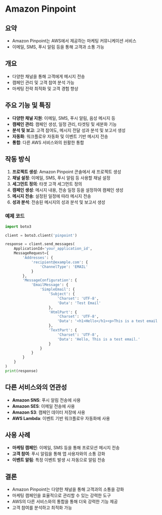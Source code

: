 # Amazon Pinpoint

## 요약
- Amazon Pinpoint는 AWS에서 제공하는 마케팅 커뮤니케이션 서비스
- 이메일, SMS, 푸시 알림 등을 통해 고객과 소통 가능

## 개요
- 다양한 채널을 통해 고객에게 메시지 전송
- 캠페인 관리 및 고객 참여 분석 가능
- 마케팅 전략 최적화 및 고객 경험 향상

## 주요 기능 및 특징
- **다양한 채널 지원**: 이메일, SMS, 푸시 알림, 음성 메시지 등
- **캠페인 관리**: 캠페인 생성, 일정 관리, 타겟팅 및 세분화 기능
- **분석 및 보고**: 고객 참여도, 메시지 전달 성과 분석 및 보고서 생성
- **자동화**: 워크플로우 자동화 및 이벤트 기반 메시지 전송
- **통합**: 다른 AWS 서비스와의 원활한 통합

## 작동 방식
1. **프로젝트 생성**: Amazon Pinpoint 콘솔에서 새 프로젝트 생성
2. **채널 설정**: 이메일, SMS, 푸시 알림 등 사용할 채널 설정
3. **세그먼트 정의**: 타겟 고객 세그먼트 정의
4. **캠페인 생성**: 메시지 내용, 전송 일정 등을 설정하여 캠페인 생성
5. **메시지 전송**: 설정된 일정에 따라 메시지 전송
6. **성과 분석**: 전송된 메시지의 성과 분석 및 보고서 생성

### 예제 코드
```python
import boto3

client = boto3.client('pinpoint')

response = client.send_messages(
    ApplicationId='your_application_id',
    MessageRequest={
        'Addresses': {
            'recipient@example.com': {
                'ChannelType': 'EMAIL'
            }
        },
        'MessageConfiguration': {
            'EmailMessage': {
                'SimpleEmail': {
                    'Subject': {
                        'Charset': 'UTF-8',
                        'Data': 'Test Email'
                    },
                    'HtmlPart': {
                        'Charset': 'UTF-8',
                        'Data': '<h1>Hello</h1><p>This is a test email.</p>'
                    },
                    'TextPart': {
                        'Charset': 'UTF-8',
                        'Data': 'Hello, This is a test email.'
                    }
                }
            }
        }
    }
)
print(response)
```

## 다른 서비스와의 연관성
- **Amazon SNS**: 푸시 알림 전송에 사용
- **Amazon SES**: 이메일 전송에 사용
- **Amazon S3**: 캠페인 데이터 저장에 사용
- **AWS Lambda**: 이벤트 기반 워크플로우 자동화에 사용

## 사용 사례
- **마케팅 캠페인**: 이메일, SMS 등을 통해 프로모션 메시지 전송
- **고객 참여**: 푸시 알림을 통해 앱 사용자와의 소통 강화
- **이벤트 알림**: 특정 이벤트 발생 시 자동으로 알림 전송

## 결론
- Amazon Pinpoint는 다양한 채널을 통해 고객과의 소통을 강화
- 마케팅 캠페인을 효율적으로 관리할 수 있는 강력한 도구
- AWS의 다른 서비스와의 통합을 통해 더욱 강력한 기능 제공
- 고객 참여를 분석하고 최적화 가능